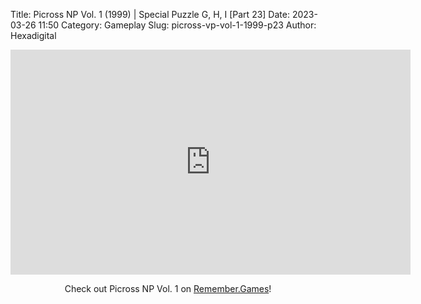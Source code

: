 Title: Picross NP Vol. 1 (1999) | Special Puzzle G, H, I [Part 23]
Date: 2023-03-26 11:50
Category: Gameplay
Slug: picross-vp-vol-1-1999-p23
Author: Hexadigital

<center><iframe src="https://www.youtube.com/embed/sOlr6aG_U1E?feature=oembed" allow="accelerometer; autoplay; encrypted-media; gyroscope; picture-in-picture" width="640" height="360" frameborder="0"></iframe>

Check out Picross NP Vol. 1 on [Remember.Games](https://remember.games/game/6791/picross-np-vol-1/)!</center>